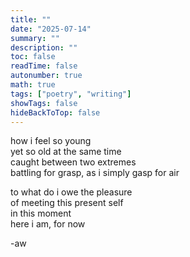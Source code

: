 ```yaml
---
title: ""
date: "2025-07-14"
summary: ""
description: ""
toc: false
readTime: false
autonumber: true
math: true
tags: ["poetry", "writing"]
showTags: false
hideBackToTop: false
---
```


how i feel so young  
yet so old at the same time  
caught between two extremes  
battling for grasp, as i simply gasp for air  
  
to what do i owe the pleasure  
of meeting this present self  
in this moment  
here i am, for now

-aw